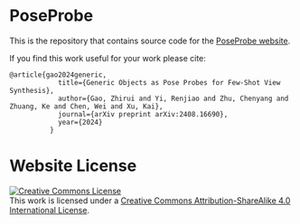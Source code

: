 # PoseProbe

This is the repository that contains source code for the [PoseProbe website](https://zhirui-gao.github.io/PoseProbe.github.io/).

If you find this work useful for your work please cite:
```
@article{gao2024generic,
            title={Generic Objects as Pose Probes for Few-Shot View Synthesis},
            author={Gao, Zhirui and Yi, Renjiao and Zhu, Chenyang and Zhuang, Ke and Chen, Wei and Xu, Kai},
            journal={arXiv preprint arXiv:2408.16690},
            year={2024}
          }
```

# Website License
<a rel="license" href="http://creativecommons.org/licenses/by-sa/4.0/"><img alt="Creative Commons License" style="border-width:0" src="https://i.creativecommons.org/l/by-sa/4.0/88x31.png" /></a><br />This work is licensed under a <a rel="license" href="http://creativecommons.org/licenses/by-sa/4.0/">Creative Commons Attribution-ShareAlike 4.0 International License</a>.
